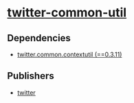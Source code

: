 # [twitter-common-util](https://pypi.org/project/twitter-common-util)

## Dependencies
- [twitter.common.contextutil (==0.3.11)](packages/t/twitter.common.contextutil.md)



## Publishers
- [twitter](https://pypi.org/user/twitter)

